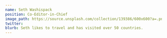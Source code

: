 ```yaml
---
name: Seth Washispack
position: Co-Editor-in-Chief
image_path: https://source.unsplash.com/collection/139386/600x600?a=.png
twitter: 
blurb: Seth likes to travel and has visited over 50 countries.
---
```

